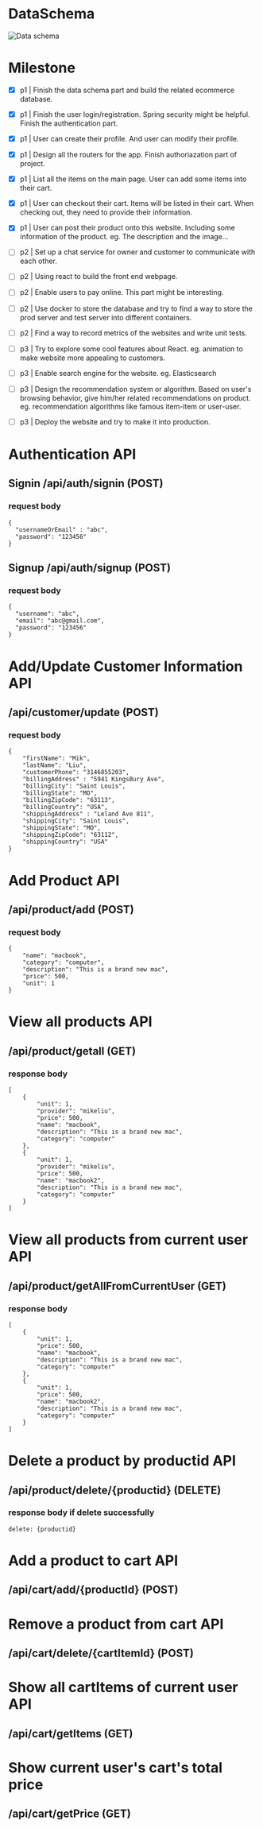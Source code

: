 # DataSchema
![Data schema](/images/DataSchema.png)
# Milestone
- [x] p1 | Finish the data schema part and build the related ecommerce database. 
- [x] p1 | Finish the user login/registration. Spring security might be helpful. Finish the authentication part.
- [x] p1 | User can create their profile. And user can modify their profile.
- [x] p1 | Design all the routers for the app. Finish authoriazation part of project. 
- [x] p1 | List all the items on the main page. User can add some items into their cart.
- [x] p1 | User can checkout their cart. Items will be listed in their cart. When checking out, they need to provide their information.
- [x] p1 | User can post their product onto this website. Including some information of the product. eg. The description and the image...
- [ ] p2 | Set up a chat service for owner and customer to communicate with each other.
- [ ] p2 | Using react to build the front end webpage.
- [ ] p2 | Enable users to pay online. This part might be interesting.
- [ ] p2 | Use docker to store the database and try to find a way to store the prod server and test server into different containers.
- [ ] p2 | Find a way to record metrics of the websites and write unit tests.
- [ ] p3 | Try to explore some cool features about React. eg. animation to make website more appealing to customers.
- [ ] p3 | Enable search engine for the website. eg. Elasticsearch
- [ ] p3 | Design the recommendation system or algorithm. Based on user's browsing behavior, give him/her related recommendations on product. eg. recommendation algorithms like famous item-item or user-user.
- [ ] p3 | Deploy the website and try to make it into production.


# Authentication API
## Signin /api/auth/signin (POST)  
### request body
```
{  
  "usernameOrEmail" : "abc",  
  "password": "123456"  
}  
```  
## Signup /api/auth/signup (POST)  
### request body
```
{  
  "username": "abc",  
  "email": "abc@gmail.com",  
  "password": "123456"  
}  
```

# Add/Update Customer Information API
## /api/customer/update (POST)  
### request body
```
{
  	"firstName": "Mik",
	"lastName": "Liu",
	"customerPhone": "3146855203",
	"billingAddress" : "5941 KingsBury Ave",
	"billingCity": "Saint Louis",
	"billingState": "MO",
	"billingZipCode": "63113",
	"billingCountry": "USA",
	"shippingAddress" : "Leland Ave 811",
	"shippingCity": "Saint Louis",
	"shippingState": "MO",
	"shippingZipCode": "63112",
	"shippingCountry": "USA"
}
```


# Add Product API
## /api/product/add (POST)  
### request body
```
{
	"name": "macbook",
	"category": "computer",
	"description": "This is a brand new mac",
	"price": 500,
	"unit": 1
}
```


# View all products API
## /api/product/getall (GET)  
### response body
```
[
    {
        "unit": 1,
        "provider": "mikeliu",
        "price": 500,
        "name": "macbook",
        "description": "This is a brand new mac",
        "category": "computer"
    },
    {
        "unit": 1,
        "provider": "mikeliu",
        "price": 500,
        "name": "macbook2",
        "description": "This is a brand new mac",
        "category": "computer"
    }
]
```

# View all products from current user API
## /api/product/getAllFromCurrentUser (GET)  
### response body
```
[
    {
        "unit": 1,
        "price": 500,
        "name": "macbook",
        "description": "This is a brand new mac",
        "category": "computer"
    },
    {
        "unit": 1,
        "price": 500,
        "name": "macbook2",
        "description": "This is a brand new mac",
        "category": "computer"
    }
]
```

# Delete a product by productid API
## /api/product/delete/{productid} (DELETE)  
### response body if delete successfully
```
delete: {productid}
```

# Add a product to cart API
## /api/cart/add/{productId} (POST)  


# Remove a product from cart API
## /api/cart/delete/{cartItemId} (POST)  


# Show all cartItems of current user API
## /api/cart/getItems (GET)  


# Show current user's cart's total price
## /api/cart/getPrice (GET)  




